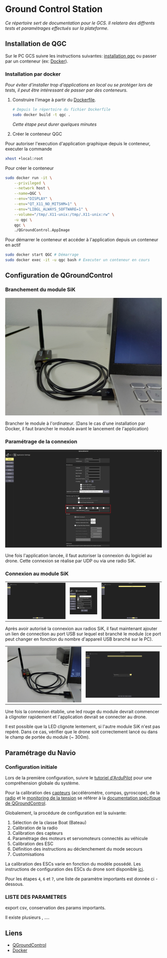 # Ground Control Station

*Ce répertoire sert de documentation pour le GCS. Il relatera des diffrents tests et paramétrages effectués sur la plateforme.*

## Installation de QGC

Sur le PC GCS suivre les instructions suivantes: [installation qgc](https://docs.qgroundcontrol.com/master/en/getting_started/download_and_install.html) ou passer par un conteneur (ex: [Docker](https://docs.docker.com/get-docker/)).

### Installation par docker

*Pour éviter d'installer trop d'applications en local ou se protéger lors de tests, il peut être intéressant de passer par des conteneurs.*

1. Construire l'image à partir du [Dockerfile](/Dockerfile).

    ```sh
    # Depuis le répertoire du fichier Dockerfile
    sudo docker build -t qgc .
    ```

    *Cette étape peut durer quelques minutes*

2. Créer le conteneur QGC

Pour autoriser l'execution d'application graphique depuis le conteneur, executer la commande

```sh
xhost +local:root
```

Pour créer le conteneur

```sh
sudo docker run -it \
    --privileged \
    --network host \
    --name=QGC \
    --env="DISPLAY" \
    --env="QT_X11_NO_MITSHM=1" \
    --env="LIBGL_ALWAYS_SOFTWARE=1" \
    --volume="/tmp/.X11-unix:/tmp/.X11-unix:rw" \
    -u qgc \
    qgc \
    ./QGroundControl.AppImage
```

Pour démarrer le conteneur et accéder à l'application depuis un conteneur en actif

```sh
sudo docker start QGC # Démarrage
sudo docker exec -it -u qgc bash # Executer un conteneur en cours
```

## Configuration de QGroundControl

### Branchement du module SiK

![branchement_sik](/images/branchement_sik.jpg)

Brancher le module à l'ordinateur. (Dans le cas d'une installation par Docker, il faut brancher le module avant le lancement de l'application)

### Paramétrage de la connexion

![autoconnect](/images/autoconnect_qgc.png)

Une fois l'application lancée, il faut autoriser la connexion du logiciel au drone. Cette connexion se réalise par UDP ou via une radio SiK.

### Connexion au module SiK

|  |  |  |
:--|--|--:
![add_sik](/images/add_sik.png) | ![create_sik](/images/create_sik.png) | ![connect_sik](/images/connect_sik.png)

Après avoir autorisé la connexion aux radios SiK, il faut maintenant ajouter un lien de connection au port USB sur lequel est branché le module (ce port peut changer en fonction du nombre d'appareil USB branché sur le PC).

|  |  |
:--|--:
![connected_sik](/images/connected_sik.jpg) | ![connected_drone](/images/connected_drone.png)

Une fois la connexion établie, une led rouge du module devrait commencer à clignoter rapidement et l'application devrait se connecter au drone.

Il est possible que la LED clignote lentement, si l'autre module SiK n'est pas repéré. Dans ce cas, vérifier que le drone soit correctement lancé ou dans le champ de portée du module (~ 300m).

## Paramétrage du Navio

### Configuration initiale

Lors de la première configuration, suivre le [tutoriel d'ArduPilot](https://ardupilot.org/rover/docs/rover-code-configuration.html) pour une compréhension globale du système.

Pour la calibration des [capteurs](https://docs.qgroundcontrol.com/master/en/SetupView/sensors_ardupilot.html) (accéléromètre, compas, gyroscope), de la [radio](https://docs.qgroundcontrol.com/master/en/SetupView/Radio.html) et le [monitoring de la tension](https://docs.qgroundcontrol.com/master/en/SetupView/Power.html) se référer à la [documentation spécifique de QGroundControl](https://docs.qgroundcontrol.com/master/en/SetupView/SetupView.html).

Globalement, la procédure de configuration est la suivante:

1. Sélection de la classe Boat (Bateau)
2. Calibration de la radio
3. Calibration des capteurs
4. Paramétrage des moteurs et servomoteurs connectés au véhicule
5. Calibration des ESC
6. Définition des instructions au déclenchement du mode secours
7. Customisations

La calibration des ESCs varie en fonction du modèle possédé. Les instructions de configuration des ESCs du drone sont disponible [ici](/docs/esc.pdf).

Pour les étapes `4`, `6` et `7`, une liste de paramètre importants est donnée ci -dessous.

### LISTE DES PARAMETRES

export csv, conservation des params importants.

Il existe plusieurs , ....

## Liens

- [QGroundControl](https://docs.qgroundcontrol.com/master/en/getting_started/download_and_install.html)
- [Docker](https://docs.docker.com/get-docker/)

